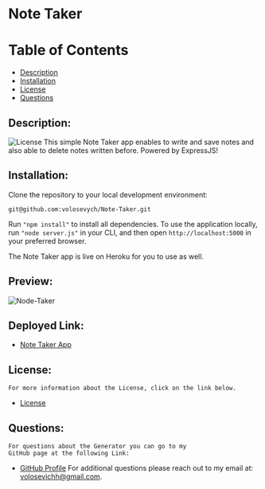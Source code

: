 # Note Taker
# Table of Contents
- [Description](#description)
- [Installation](#installation)
- [License](#license) 
- [Questions](#questions)
## Description:
![License](https://img.shields.io/badge/License--blue.svg "License Badge")
    This simple Note Taker app enables to write and save notes and also able to delete notes written before. Powered by ExpressJS!
## Installation:
Clone the repository to your local development environment: 
    
    git@github.com:volosevych/Note-Taker.git 
    
 Run ```"npm install"``` to install all dependencies. To use the application locally,
 run ```"node server.js"``` in your CLI, and then open ```http://localhost:5000``` in your preferred browser. 
 
 The Note Taker app is live on Heroku for you to use as well.

## Preview:
![Node-Taker](https://user-images.githubusercontent.com/66918031/95515458-e6eec580-097a-11eb-97e5-00c300bd0064.gif)
 
## Deployed Link: 
- [Note Taker App](https://polar-everglades-72513.herokuapp.com/)
## License:
    For more information about the License, click on the link below.
    
- [License](https://opensource.org/licenses/)
## Questions:
    For questions about the Generator you can go to my 
    GitHub page at the following Link: 
- [GitHub Profile](https://github.com/volosevych)
For additional questions please reach out to my email at: volosevichh@gmail.com.
